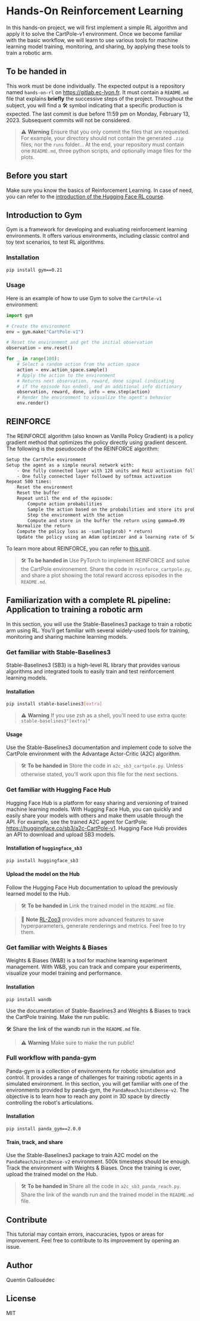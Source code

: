 # Hands-On Reinforcement Learning

In this hands-on project, we will first implement a simple RL algorithm and apply it to solve the CartPole-v1 environment. Once we become familiar with the basic workflow, we will learn to use various tools for machine learning model training, monitoring, and sharing, by applying these tools to train a robotic arm.

## To be handed in

This work must be done individually. The expected output is a repository named `hands-on-rl` on https://gitlab.ec-lyon.fr. It must contain a `README.md` file that explains **briefly** the successive steps of the project. Throughout the subject, you will find a 🛠 symbol indicating that a specific production is expected.
The last commit is due before 11:59 pm on Monday, February 13, 2023. Subsequent commits will not be considered.

> ⚠️ **Warning**
> Ensure that you only commit the files that are requested. For example, your directory should not contain the generated `.zip` files, nor the `runs` folder... At the end, your repository must contain one `README.md`, three python scripts, and optionally image files for the plots.

## Before you start

Make sure you know the basics of Reinforcement Learning. In case of need, you can refer to the [introduction of the Hugging Face RL course](https://huggingface.co/blog/deep-rl-intro).

## Introduction to Gym

Gym is a framework for developing and evaluating reinforcement learning environments. It offers various environments, including classic control and toy text scenarios, to test RL algorithms.

### Installation

```sh
pip install gym==0.21
```

### Usage

Here is an example of how to use Gym to solve the `CartPole-v1` environment:

```python
import gym

# Create the environment
env = gym.make("CartPole-v1")

# Reset the environment and get the initial observation
observation = env.reset()

for _ in range(100):
    # Select a random action from the action space
    action = env.action_space.sample()
    # Apply the action to the environment 
    # Returns next observation, reward, done signal (indicating
    # if the episode has ended), and an additional info dictionary
    observation, reward, done, info = env.step(action)
    # Render the environment to visualize the agent's behavior
    env.render() 
```

## REINFORCE

The REINFORCE algorithm (also known as Vanilla Policy Gradient) is a policy gradient method that optimizes the policy directly using gradient descent. The following is the pseudocode of the REINFORCE algorithm:

```txt
Setup the CartPole environment
Setup the agent as a simple neural network with:
    - One fully connected layer with 128 units and ReLU activation followed by a dropout layer
    - One fully connected layer followed by softmax activation
Repeat 500 times:
    Reset the environment
    Reset the buffer
    Repeat until the end of the episode:
        Compute action probabilities 
        Sample the action based on the probabilities and store its probability in the buffer 
        Step the environment with the action
        Compute and store in the buffer the return using gamma=0.99 
    Normalize the return
    Compute the policy loss as -sum(log(prob) * return)
    Update the policy using an Adam optimizer and a learning rate of 5e-3
```

To learn more about REINFORCE, you can refer to [this unit](https://huggingface.co/blog/deep-rl-pg).

> 🛠 **To be handed in**
> Use PyTorch to implement REINFORCE and solve the CartPole environement. Share the code in `reinforce_cartpole.py`, and share a plot showing the total reward accross episodes in the `README.md`.

## Familiarization with a complete RL pipeline: Application to training a robotic arm

In this section, you will use the Stable-Baselines3 package to train a robotic arm using RL. You'll get familiar with several widely-used tools for training, monitoring and sharing machine learning models.

### Get familiar with Stable-Baselines3

Stable-Baselines3 (SB3) is a high-level RL library that provides various algorithms and integrated tools to easily train and test reinforcement learning models.

#### Installation

```sh
pip install stable-baselines3[extra]
```

> ⚠️ **Warning**
> If you use zsh as a shell, you'll need to use extra quote: `stable-baselines3"[extra]"`

#### Usage

Use the Stable-Baselines3 documentation and implement code to solve the CartPole environment with the Advantage Actor-Critic (A2C) algorithm.


> 🛠 **To be handed in**
> Store the code in `a2c_sb3_cartpole.py`. Unless otherwise stated, you'll work upon this file for the next sections.

### Get familiar with Hugging Face Hub

Hugging Face Hub is a platform for easy sharing and versioning of trained machine learning models. With Hugging Face Hub, you can quickly and easily share your models with others and make them usable through the API. For example, see the trained A2C agent for CartPole: https://huggingface.co/sb3/a2c-CartPole-v1. Hugging Face Hub provides an API to download and upload SB3 models.

#### Installation of `huggingface_sb3`

```sh
pip install huggingface_sb3
```

#### Upload the model on the Hub

Follow the Hugging Face Hub documentation to upload the previously learned model to the Hub.

> 🛠 **To be handed in**
> Link the trained model in the `README.md` file.

> 📝 **Note**
>  [RL-Zoo3](https://stable-baselines3.readthedocs.io/en/master/guide/rl_zoo.html) provides more advanced features to save hyperparameters, generate renderings and metrics. Feel free to try them.

### Get familiar with Weights & Biases

Weights & Biases (W&B) is a tool for machine learning experiment management. With W&B, you can track and compare your experiments, visualize your model training and performance.

#### Installation

```shell
pip install wandb
```

Use the documentation of Stable-Baselines3 and Weights & Biases to track the CartPole training. Make the run public.

🛠 Share the link of the wandb run in the `README.md` file.

> ⚠️ **Warning**
> Make sure to make the run public!

### Full workflow with panda-gym

Panda-gym is a collection of environments for robotic simulation and control. It provides a range of challenges for training robotic agents in a simulated environment. In this section, you will get familiar with one of the environments provided by panda-gym, the `PandaReachJointsDense-v2`. The objective is to learn how to reach any point in 3D space by directly controlling the robot's articulations.

#### Installation

```shell
pip install panda_gym==2.0.0
```

#### Train, track, and share

Use the Stable-Baselines3 package to train A2C model on the `PandaReachJointsDense-v2` environment. 500k timesteps should be enough. Track the environment with Weights & Biases. Once the training is over, upload the trained model on the Hub.

> 🛠 **To be handed in**
> Share all the code in `a2c_sb3_panda_reach.py`. Share the link of the wandb run and the trained model in the `README.md` file.

## Contribute

This tutorial may contain errors, inaccuracies, typos or areas for improvement. Feel free to contribute to its improvement by opening an issue.

## Author

Quentin Gallouédec

## License

MIT
